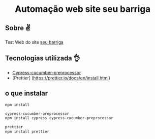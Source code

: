 <h1 align="center" style="color:black">Automação web site seu barriga  </h1>

## Sobre ✌

Test Web do site [seu barriga](https://seubarriga.wcaquino.me/salvarConta)


## Tecnologias utilizada 👌

- [Cypress-cucumber-preprocessor](https://www.npmjs.com/package/cypress-cucumber-preprocessor)
- [Prettier] (https://prettier.io/docs/en/install.html)


## o que instalar 
~~~~bash
npm install

cypress-cucumber-preprocessor
npm install cypress cypress-cucumber-preprocessor

prettier 
npm install prettier 

